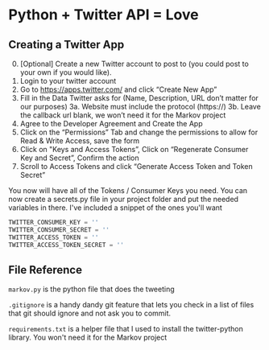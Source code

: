 # Python + Twitter API = Love


## Creating a Twitter App

0. [Optional] Create a new Twitter account to post to (you could post to your own if you would like).
1. Login to your twitter account
2. Go to https://apps.twitter.com/ and click “Create New App”
3. Fill in the Data Twitter asks for (Name, Description, URL don’t matter for our purposes)
3a. Website must include the protocol (https://)
3b. Leave the callback url blank, we won’t need it for the Markov project
4. Agree to the Developer Agreement and Create the App
5. Click on the “Permissions” Tab and change the permissions to allow for Read & Write Access, save the form
6. Click on "Keys and Access Tokens”, Click on “Regenerate Consumer Key and Secret”, Confirm the action
7. Scroll to Access Tokens and click “Generate Access Token and Token Secret”

You now will have all of the Tokens / Consumer Keys you need.  You can now create a secrets.py file in your project folder and put the needed variables in there. I've included a snippet of the ones you'll want

````python
TWITTER_CONSUMER_KEY = ''
TWITTER_CONSUMER_SECRET = ''
TWITTER_ACCESS_TOKEN = ''
TWITTER_ACCESS_TOKEN_SECRET = ''
````



## File Reference
`markov.py` is the python file that does the tweeting

`.gitignore` is a handy dandy git feature that lets you check in a list of files that git should ignore and not ask you to commit.

`requirements.txt` is a helper file that I used to install the twitter-python library. You won't need it for the Markov project
